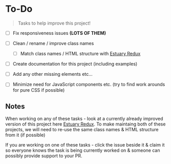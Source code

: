 # To-Do

> Tasks to help improve this project!  


- [ ] Fix responsiveness issues  <b>(LOTS OF THEM)</b>
- [ ] Clean / rename / improve class names
   - [ ] Match class names / HTML structure with [Estuary Redux](https://github.com/MarketingPipeline/Estuary-Redux)
- [ ] Create documentation for this project (including examples)
- [ ] Add any other missing elements etc...
- [ ] Minimize need for JavaScript components etc. (try to find work arounds for pure CSS if possible)


## Notes 

When working on any of these tasks - look at a currently already improved version of this project here [Estuary Redux](https://github.com/MarketingPipeline/Estuary-Redux). To make maintaing both of these projects, we will need to re-use the same class names & HTML structure from it (if possible)

If you are working on one of these tasks - click the issue beside it & claim it so everyone knows the task is being currently worked on & someone can possibly provide support to your PR.
